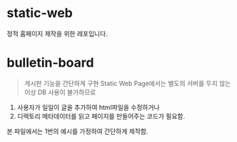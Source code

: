 # static-web
정적 홈페이지 제작을 위한 레포입니다.

# bulletin-board
> 게시판 기능을 간단하게 구현
Static Web Page에서는 별도의 서버를 두지 않는 이상 DB 사용이 불가하므로
1. 사용자가 일일이 글을 추가하여 html파일을 수정하거나
2. 디렉토리 메타데이터를 읽고 페이지를 만들어주는 코드가 필요함.

본 파일에서는 1번의 예시를 가정하여 간단하게 제작함.